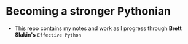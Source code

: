 # Becoming a stronger Pythonian
- This repo contains my notes and work as I progress through **Brett Slakin's** `Effective Python`
